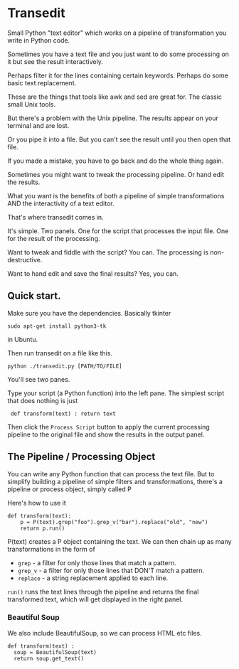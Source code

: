 # Transedit

Small Python "text editor" which works on a pipeline of transformation you write in Python code.


Sometimes you have a text file and you just want to do some processing on it but see the result interactively.

Perhaps filter it for the lines containing certain keywords. Perhaps do some basic text replacement.

These are the things that tools like awk and sed are great for. The classic small Unix tools.

But there's a problem with the Unix pipeline. The results appear on your terminal and are lost.

Or you pipe it into a file. But you can't see the result until you then open that file.

If you made a mistake, you have to go back and do the whole thing again.

Sometimes you might want to tweak the processing pipeline. Or hand edit the results.

What you want is the benefits of both a pipeline of simple transformations AND the interactivity of a text editor.

That's where transedit comes in.

It's simple. Two panels. One for the script that processes the input file. One for the result of the processing.

Want to tweak and fiddle with the script? You can. The processing is non-destructive.

Want to hand edit and save the final results? Yes, you can.

## Quick start.

Make sure you have the dependencies. Basically tkinter

    sudo apt-get install python3-tk 
    
in Ubuntu.

Then run transedit on a file like this.

    python ./transedit.py [PATH/TO/FILE]
    
You'll see two panes. 

Type your script (a Python function) into the left pane. The simplest script that does nothing is just 

     def transform(text) : return text
     
Then click the `Process Script` button to apply the current processing pipeline to the original file and show the results in the output panel.

## The Pipeline / Processing Object

You can write any Python function that can process the text file. But to simplify building a pipeline of simple filters and transformations, there's a pipeline or process object, simply called P

Here's how to use it

```
def transform(text):
    p = P(text).grep("foo").grep_v("bar").replace("old", "new")
    return p.run()
```

P(text) creates a P object containing the text. We can then chain up as many transformations in the form of 

* `grep` - a filter for only those lines that match a pattern.
* `grep_v` - a filter for only those lines that DON'T match a pattern.
* `replace` - a string replacement applied to each line.

`run()` runs the text lines through the pipeline and returns the final transformed text, which will get displayed in the right panel.

### Beautiful Soup

We also include BeautifulSoup, so we can process HTML etc files.

```
def transform(text) :
  soup = BeautifulSoup(text)
  return soup.get_text()
```

